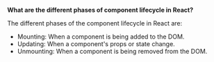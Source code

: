 **What are the different phases of component lifecycle in React?**

The different phases of the component lifecycle in React are:
  - Mounting: When a component is being added to the DOM.
  - Updating: When a component's props or state change.
  - Unmounting: When a component is being removed from the DOM.